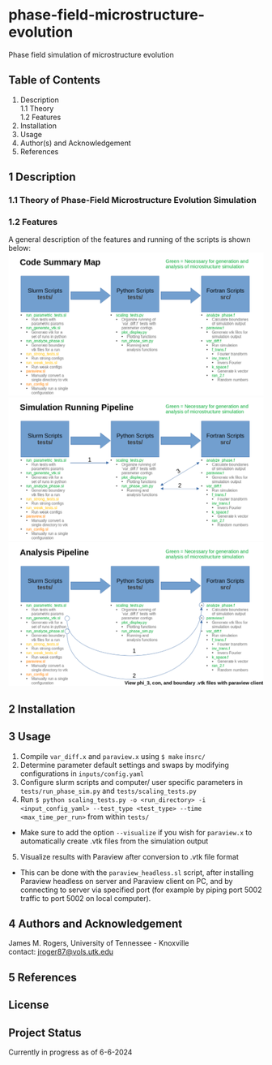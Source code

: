 # phase-field-microstructure-evolution
Phase field simulation of microstructure evolution

## Table of Contents
1. Description   
	1.1 Theory   
	1.2 Features    
2. Installation  
3. Usage  
4. Author(s) and Acknowledgement  
5. References  

## 1 Description

### 1.1 Theory of Phase-Field Microstructure Evolution Simulation 

### 1.2 Features

A general description of the features and running of the scripts is shown below:  
![Code map 6-11-2024](./doc/code_map_6-11-2024.png)
![Simulation Pipeline 6-11-2024](./doc/simulation_pipeline_6-11-2024.png)
![Analysis Pipeline 6-11-2024](./doc/analysis_pipeline_6-11-2024.png)

## 2 Installation

## 3 Usage
1. Compile `var_diff.x` and `paraview.x` using `$ make` in`src/`
2. Determine parameter default settings and swaps by modifying configurations in `inputs/config.yaml`
3. Configure slurm scripts and computer/ user specific parameters in `tests/run_phase_sim.py` and `tests/scaling_tests.py`
4. Run `$ python scaling_tests.py -o <run_directory> -i <input_config_yaml> --test_type <test_type> --time <max_time_per_run>` from within `tests/`  
 - Make sure to add the option `--visualize` if you wish for `paraview.x` to automatically create .vtk files from the simulation output
5. Visualize results with Paraview after conversion to .vtk file format  
 - This can be done with the `paraview_headless.sl` script, after installing Paraview headless on server and Paraview client on PC, and by connecting to server via specified port (for example by piping port 5002 traffic to port 5002 on local computer).

## 4 Authors and Acknowledgement
James M. Rogers, University of Tennessee - Knoxville  
contact: jroger87@vols.utk.edu  

## 5 References

## License  

## Project Status  
Currently in progress as of 6-6-2024 

